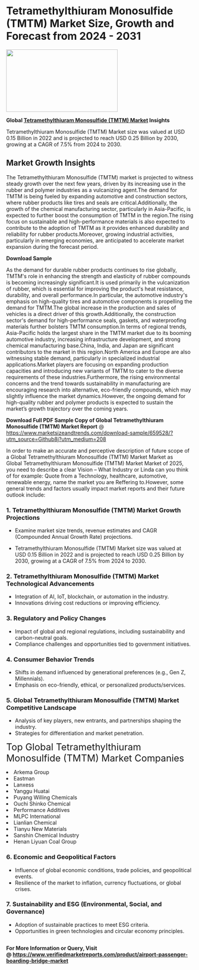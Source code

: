 <H1>Tetramethylthiuram Monosulfide (TMTM) Market Size, Growth and Forecast from 2024 - 2031</H1><img class="aligncenter size-medium wp-image-584254" src="https://thirdeyenews.in/wp-content/uploads/2024/09/Global-Market-Research-300x168.jpeg" alt="" width="300" height="168" /><p><strong>Global&nbsp;<a href="https://www.marketsizeandtrends.com/download-sample/659528/?utm_source=Github8j?utm_medium=208">Tetramethylthiuram Monosulfide (TMTM) Market</a> Insights</strong></p><p>Tetramethylthiuram Monosulfide (TMTM) Market size was valued at USD 0.15 Billion in 2022 and is projected to reach USD 0.25 Billion by 2030, growing at a CAGR of 7.5% from 2024 to 2030.</p><p><h2>Market Growth Insights</h2> <p>The Tetramethylthiuram Monosulfide (TMTM) market is projected to witness steady growth over the next few years, driven by its increasing use in the rubber and polymer industries as a vulcanizing agent.The demand for TMTM is being fueled by expanding automotive and construction sectors, where rubber products like tires and seals are critical.Additionally, the growth of the chemical manufacturing sector, particularly in Asia-Pacific, is expected to further boost the consumption of TMTM in the region.The rising focus on sustainable and high-performance materials is also expected to contribute to the adoption of TMTM as it provides enhanced durability and reliability for rubber products.Moreover, growing industrial activities, particularly in emerging economies, are anticipated to accelerate market expansion during the forecast period.</p> <p><strong>Download Sample</strong></p> <p>As the demand for durable rubber products continues to rise globally, TMTM's role in enhancing the strength and elasticity of rubber compounds is becoming increasingly significant.It is used primarily in the vulcanization of rubber, which is essential for improving the product's heat resistance, durability, and overall performance.In particular, the automotive industry's emphasis on high-quality tires and automotive components is propelling the demand for TMTM.The global increase in the production and sales of vehicles is a direct driver of this growth.Additionally, the construction sector's demand for high-performance seals, gaskets, and waterproofing materials further bolsters TMTM consumption.In terms of regional trends, Asia-Pacific holds the largest share in the TMTM market due to its booming automotive industry, increasing infrastructure development, and strong chemical manufacturing base.China, India, and Japan are significant contributors to the market in this region.North America and Europe are also witnessing stable demand, particularly in specialized industrial applications.Market players are focusing on expanding production capacities and introducing new variants of TMTM to cater to the diverse requirements of these industries.Furthermore, the rising environmental concerns and the trend towards sustainability in manufacturing are encouraging research into alternative, eco-friendly compounds, which may slightly influence the market dynamics.However, the ongoing demand for high-quality rubber and polymer products is expected to sustain the market’s growth trajectory over the coming years.</p> <p><span class=""><strong>Download Full PDF Sample Copy of Global Tetramethylthiuram Monosulfide (TMTM) Market Report</strong> @ <a href="https://www.marketsizeandtrends.com/download-sample/659528/?utm_source=Github8j?utm_medium=208" target="_blank">https://www.marketsizeandtrends.com/download-sample/659528/?utm_source=Github8j?utm_medium=208</a></span></p><p>In order to make an accurate and perceptive description of future scope of a Global&nbsp;Tetramethylthiuram Monosulfide (TMTM) Market Market as Global&nbsp;Tetramethylthiuram Monosulfide (TMTM) Market Market of 2025, you need to describe a clear Vision &ndash; What Industry or Linda can you think of for example: Quote from a Technology, healthcare, automotive, renewable energy, name the market you are Reffering to.However, some general trends and factors usually impact market reports and their future outlook include:</p><h3>1.&nbsp;<strong>Tetramethylthiuram Monosulfide (TMTM) Market Growth Projections</strong></h3><ul><li>Examine market size trends, revenue estimates and CAGR (Compounded Annual Growth Rate) projections.</li><li><p>Tetramethylthiuram Monosulfide (TMTM) Market size was valued at USD 0.15 Billion in 2022 and is projected to reach USD 0.25 Billion by 2030, growing at a CAGR of 7.5% from 2024 to 2030.</p></li></ul><h3>2.&nbsp;<strong>Tetramethylthiuram Monosulfide (TMTM) Market Technological Advancements</strong></h3><ul><li>Integration of AI, IoT, blockchain, or automation in the industry.</li><li>Innovations driving cost reductions or improving efficiency.</li></ul><h3>3.&nbsp;<strong>Regulatory and Policy Changes</strong></h3><ul><li>Impact of global and regional regulations, including sustainability and carbon-neutral goals.</li><li>Compliance challenges and opportunities tied to government initiatives.</li></ul><h3>4.&nbsp;<strong>Consumer Behavior Trends</strong></h3><ul><li>Shifts in demand influenced by generational preferences (e.g., Gen Z, Millennials).</li><li>Emphasis on eco-friendly, ethical, or personalized products/services.</li></ul><h3>5.&nbsp;<strong>Global Tetramethylthiuram Monosulfide (TMTM) Market Competitive Landscape</strong></h3><ul><li>Analysis of key players, new entrants, and partnerships shaping the industry.</li><li>Strategies for differentiation and market penetration.</li></ul><p data-pm-slice="1 1 []"><span style="color: inherit; font-family: inherit; font-size: 25px;">Top Global Tetramethylthiuram Monosulfide (TMTM) Market Companies</span></p><div class="" data-test-id=""><p><li>Arkema Group</li><li> Eastman</li><li> Lanxess</li><li> Yanggu Huatai</li><li> Puyang Willing Chemicals</li><li> Ouchi Shinko Chemical</li><li> Performance Additives</li><li> MLPC International</li><li> Lianlian Chemical</li><li> Tianyu New Materials</li><li> Sanshin Chemical Industry</li><li> Henan Liyuan Coal Group</li></p></div><h3>6.&nbsp;<strong>Economic and Geopolitical Factors</strong></h3><ul><li>Influence of global economic conditions, trade policies, and geopolitical events.</li><li>Resilience of the market to inflation, currency fluctuations, or global crises.</li></ul><h3>7.&nbsp;<strong>Sustainability and ESG (Environmental, Social, and Governance)</strong></h3><ul><li>Adoption of sustainable practices to meet ESG criteria.</li><li>Opportunities in green technologies and circular economy principles.</li></ul><h2><strong style="font-size: 14px;">For More Information or Query, Visit @&nbsp;</strong><a style="background-color: #ffffff; font-size: 14px;" href="https://www.marketsizeandtrends.com/report/tetramethylthiuram-monosulfide-tmtm-market/" target="_blank">https://www.verifiedmarketreports.com/product/airport-passenger-boarding-bridge-market</a></h2>